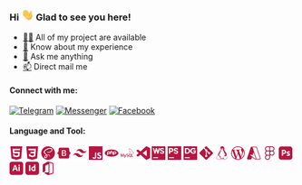### Hi <img src="./asset/hi.gif" alt="hi" width="22px"> Glad to see you here!

- [👨‍💻](https://projects.khalidmahmud.me) All of my project are available
- [📄](https://khalidmahmud.me/#experience) Know about my experience
- [💬](https://khalidmahmud.me/#contact) Ask me anything
- [📫](mailto:khalidccnu@gmail.com) Direct mail me

#### Connect with me:
[![Telegram](https://img.shields.io/badge/Telegram-b71540?style=flat&logo=telegram)](https://t.me/khalidccnu)
[![Messenger](https://img.shields.io/badge/Messenger-b71540?style=flat&logo=messenger)](https://m.me/khalidccnu)
[![Facebook](https://img.shields.io/badge/Facebook-b71540?style=flat&logo=facebook)](https://www.facebook.com/khalidccnu)

#### Language and Tool:
<p>
<img src="./asset/html.svg" alt="html" width="24px">
<img src="./asset/css.svg" alt="css" width="24px">
<img src="./asset/sass.svg" alt="sass" width="24px">
<img src="./asset/bootstrap.svg" alt="bootstrap" width="24px">
<img src="./asset/tailwindcss.svg" alt="tailwindcss" width="24px">
<img src="./asset/javascript.svg" alt="javascript" width="24px">
<img src="./asset/php.svg" alt="php" width="24px">
<img src="./asset/mysql.svg" alt="mysql" width="24px">
<img src="./asset/visualstudiocode.svg" alt="visual studio code" width="24px">
<img src="./asset/webstorm.svg" alt="webstorm" width="24px">
<img src="./asset/phpstorm.svg" alt="phpstorm" width="24px">
<img src="./asset/datagrip.svg" alt="datagrip" width="24px">
<img src="./asset/git.svg" alt="git" width="24px">
<img src="./asset/linux.svg" alt="linux" width="24px">
<img src="./asset/wordpress.svg" alt="wordpress" width="24px">
<img src="./asset/microsoftazure.svg" alt="microsoft azure" width="24px">
<img src="./asset/figma.svg" alt="figma" width="24px">
<img src="./asset/adobephotoshop.svg" alt="adobe photoshop" width="24px">
<img src="./asset/adobeillustrator.svg" alt="adobe illustrator" width="24px">
<img src="./asset/adobeindesign.svg" alt="adobe indesign" width="24px">
<img src="./asset/microsoftoffice.svg" alt="microsoft office" width="24px">
</p>